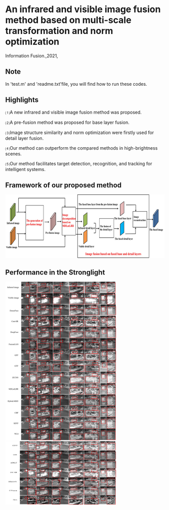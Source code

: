 # An infrared and visible image fusion method based on multi-scale transformation and norm optimization
Information Fusion.,2021,
## Note
In 'test.m' and 'readme.txt'file, you will find how to run these codes.
## Highlights
⑴A new infrared and visible image fusion method was proposed. 

⑵A pre-fusion method was proposed for base layer fusion. 

⑶Image structure similarity and norm optimization were firstly used for detail layer fusion. 

⑷Our method can outperform the compared methods in high-brightness scenes.

⑸Our method facilitates target detection, recognition, and tracking for intelligent systems.
## Framework of our proposed method
<img src="https://github.com/LYJ903118120/IVFusion/blob/main/Paper%20Picture/Figure%201.jpg" width="900" height="200" />

## Performance in the Stronglight
<img src="https://github.com/LYJ903118120/IVFusion/blob/main/Paper%20Picture/Figure%2010(a).jpg" width="350" height="500" />
<img src="https://github.com/LYJ903118120/IVFusion/blob/main/Paper%20Picture/Figure%2010(b).jpg" width="350" height="200" />
